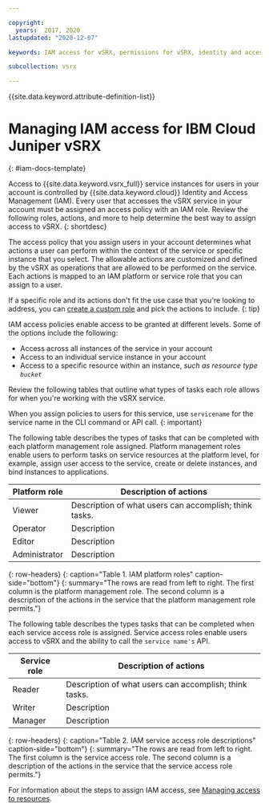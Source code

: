 ```yaml
---

copyright:
  years:  2017, 2020
lastupdated: "2020-12-07"

keywords: IAM access for vSRX, permissions for vSRX, identity and access management for vSRX, roles for vSRX, actions for vSRX, assigning access for vSRX

subcollection: vsrx

---
```


{{site.data.keyword.attribute-definition-list}}

# Managing IAM access for IBM Cloud Juniper vSRX
{: #iam-docs-template}

Access to {{site.data.keyword.vsrx_full}} service instances for users in your account is controlled by {{site.data.keyword.cloud}} Identity and Access Management (IAM). Every user that accesses the vSRX service in your account must be assigned an access policy with an IAM role. Review the following roles, actions, and more to help determine the best way to assign access to vSRX.
{: shortdesc}

The access policy that you assign users in your account determines what actions a user can perform within the context of the service or specific instance that you select. The allowable actions are customized and defined by the vSRX as operations that are allowed to be performed on the service. Each actions is mapped to an IAM platform or service role that you can assign to a user.

If a specific role and its actions don't fit the use case that you're looking to address, you can [create a custom role](/docs/account?topic=account-custom-roles#custom-access-roles) and pick the actions to include.
{: tip}

IAM access policies enable access to be granted at different levels. Some of the options include the following:

* Access across all instances of the service in your account
* Access to an individual service instance in your account  
* Access to a specific resource within an instance, _such as resource type `bucket`_  

Review the following tables that outline what types of tasks each role allows for when you're working with the vSRX service.

When you assign policies to users for this service, use `servicename` for the service name in the CLI command or API call.
{: important}

The following table describes the types of tasks that can be completed with each platform management role assigned. Platform management roles enable users to perform tasks on service resources at the platform level, for example, assign user access to the service, create or delete instances, and bind instances to applications.

| Platform role | Description of actions |
|--------------------------|------------------------|
| Viewer                   | Description of what users can accomplish; think tasks.        |
| Operator                 | Description            |
| Editor                   | Description            |
| Administrator            | Description            |
{: row-headers}
{: caption="Table 1. IAM platform roles" caption-side="bottom"}
{: summary="The rows are read from left to right. The first column is the platform management role. The second column is a description of the actions in the service that the platform management role permits."}

The following table describes the types tasks that can be completed when each service access role is assigned. Service access roles enable users access to vSRX and the ability to call the `service name's` API.

| Service role | Description of actions |
|---------------------|------------------------|
| Reader              | Description of what users can accomplish; think tasks.   |
| Writer              | Description            |
| Manager             | Description            |
{: row-headers}
{: caption="Table 2. IAM service access role descriptions" caption-side="bottom"}
{: summary="The rows are read from left to right. The first column is the service access role. The second column is a description of the actions in the service that the service access role permits."}

For information about the steps to assign IAM access, see [Managing access to resources](/docs/account?topic=account-assign-access-resources).
